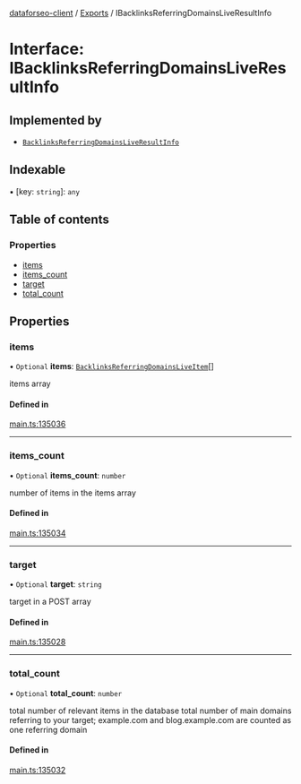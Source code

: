 [dataforseo-client](../README.md) / [Exports](../modules.md) / IBacklinksReferringDomainsLiveResultInfo

# Interface: IBacklinksReferringDomainsLiveResultInfo

## Implemented by

- [`BacklinksReferringDomainsLiveResultInfo`](../classes/BacklinksReferringDomainsLiveResultInfo.md)

## Indexable

▪ [key: `string`]: `any`

## Table of contents

### Properties

- [items](IBacklinksReferringDomainsLiveResultInfo.md#items)
- [items\_count](IBacklinksReferringDomainsLiveResultInfo.md#items_count)
- [target](IBacklinksReferringDomainsLiveResultInfo.md#target)
- [total\_count](IBacklinksReferringDomainsLiveResultInfo.md#total_count)

## Properties

### items

• `Optional` **items**: [`BacklinksReferringDomainsLiveItem`](../classes/BacklinksReferringDomainsLiveItem.md)[]

items array

#### Defined in

[main.ts:135036](https://github.com/dataforseo/TypeScriptClient/blob/7ca1aa4/main.ts#L135036)

___

### items\_count

• `Optional` **items\_count**: `number`

number of items in the items array

#### Defined in

[main.ts:135034](https://github.com/dataforseo/TypeScriptClient/blob/7ca1aa4/main.ts#L135034)

___

### target

• `Optional` **target**: `string`

target in a POST array

#### Defined in

[main.ts:135028](https://github.com/dataforseo/TypeScriptClient/blob/7ca1aa4/main.ts#L135028)

___

### total\_count

• `Optional` **total\_count**: `number`

total number of relevant items in the database
total number of main domains referring to your target;
example.com and blog.example.com are counted as one referring domain

#### Defined in

[main.ts:135032](https://github.com/dataforseo/TypeScriptClient/blob/7ca1aa4/main.ts#L135032)
